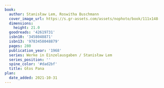 ```yaml
---
book:
  author: Stanisław Lem, Roswitha Buschmann
  cover_image_url: https://s.gr-assets.com/assets/nophoto/book/111x148-bcc042a9c91a29c1d680899eff700a03.png
  dimensions:
    height: 21.0
  goodreads: '42619731'
  isbn10: '3458048871'
  isbn13: '9783458048879'
  pages: 280
  publication_year: '1968'
  series: Werke in Einzelausgaben / Stanisław Lem
  series_position: ''
  spine_color: '#dad2bf'
  title: Głos Pana
plan:
  date_added: 2021-10-31
---
```

